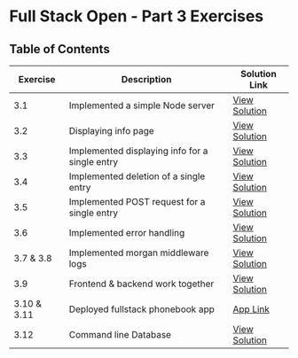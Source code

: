 # Full Stack Open - Part 3 Exercises

## Table of Contents

| Exercise    | Description                                    | Solution Link                                                                                                             |
| ----------- | ---------------------------------------------- | ------------------------------------------------------------------------------------------------------------------------- |
| 3.1         | Implemented a simple Node server               | [View Solution](https://github.com/ALpolymer/FullstackOpen/tree/6373899db3a1a9924f92d0e22cde31dc39066108/Exercises)       |
| 3.2         | Displaying info page                           | [View Solution](https://github.com/ALpolymer/FullstackOpen/tree/e87a60d24dccce0a08e1c97a971bf4506d444834/Exercises)       |
| 3.3         | Implemented displaying info for a single entry | [View Solution](https://github.com/ALpolymer/FullstackOpen/tree/a2c27bb9dba599d32c0f16205fb74017e4541fc2/Exercises)       |
| 3.4         | Implemented deletion of a single entry         | [View Solution](https://github.com/ALpolymer/FullstackOpen/tree/81469fe81d34636b45987bd5f0adfb1ed33c29b2/Exercises)       |
| 3.5         | Implemented POST request for a single entry    | [View Solution](https://github.com/ALpolymer/FullstackOpen/tree/b0e452c1b7057c7f9310ae81fa5c332fe29a0c24/Exercises)       |
| 3.6         | Implemented error handling                     | [View Solution](https://github.com/ALpolymer/FullstackOpen/tree/3022b7a938dea2c7b5a6d4662370b1b5f487f00c/Exercises)       |
| 3.7 & 3.8   | Implemented morgan middleware logs             | [View Solution](https://github.com/ALpolymer/FullstackOpen/tree/4b3d8189f6d07682dcc1c37f4bf38b58ce34c27d/Exercises)       |
| 3.9         | Frontend & backend work together               | [View Solution](https://github.com/ALpolymer/FullstackOpen/tree/97fa85c7d175fc09a0cecab32d8fba9dc356746f/Exercises)       |
| 3.10 & 3.11 | Deployed fullstack phonebook app               | [App Link](https://fullstackopen-part3-mhao.onrender.com/)                                                                |
| 3.12        | Command line Database                          | [View Solution](https://github.com/ALpolymer/FullstackOpen/tree/af896f5db13760f3d3e16057984a5b36eb18da99/Exercises/part3) |
